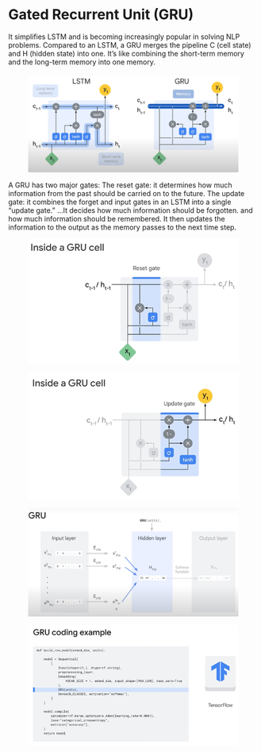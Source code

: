 # Gated Recurrent Unit (GRU)

It simplifies LSTM and is becoming increasingly popular in solving NLP problems. Compared to an LSTM, a GRU merges the pipeline C (cell state) and H (hidden state) into one. It’s like combining the short-term memory and the long-term memory into one memory.

<figure><img src="../../.gitbook/assets/image (13) (1).png" alt=""><figcaption></figcaption></figure>

A GRU has two major gates: The reset gate: it determines how much information from the past should be carried on to the future. The update gate: it combines the forget and input gates in an LSTM into a single “update gate.” …It decides how much information should be forgotten. and how much information should be remembered. It then updates the information to the output as the memory passes to the next time step.

<figure><img src="../../.gitbook/assets/image (14) (1).png" alt=""><figcaption></figcaption></figure>

<figure><img src="../../.gitbook/assets/image (15).png" alt=""><figcaption></figcaption></figure>



<figure><img src="../../.gitbook/assets/image (16).png" alt=""><figcaption></figcaption></figure>

<figure><img src="../../.gitbook/assets/image (17).png" alt=""><figcaption></figcaption></figure>
